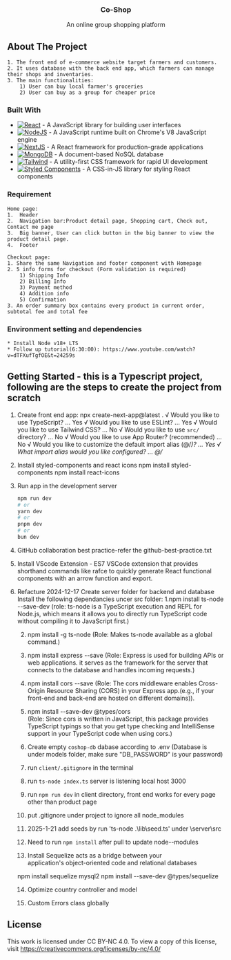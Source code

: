 <div align="center">
  <h3 align="center">Co-Shop</h3>
  <p align="center">
    An online group shopping platform
    <br />
  </p>
</div>

## About The Project
    1. The front end of e-commerce website target farmers and customers. 
    2. It uses database with the back end app, which farmers can manage their shops and inventaries.
    3. The main functionalities: 
        1) User can buy local farmer's groceries
        2) User can buy as a group for cheaper price

### Built With
* [![React][React.js]][React-url] - A JavaScript library for building user interfaces
* [![NodeJS][Node.js]][Node-url] - A JavaScript runtime built on Chrome's V8 JavaScript engine
* [![NextJS][Next.js]][Next-url] - A React framework for production-grade applications
* [![MongoDB][MongoDB]][MongoDB-url] - A document-based NoSQL database
* [![Tailwind][Tailwind_bdg]][Tailwind-url] - A utility-first CSS framework for rapid UI development
* [![Styled Components][Styled_Components_bdg]][Styled_Components-url] - A CSS-in-JS library for styling React components

### Requirement
    Home page:
    1.	Header
    2.	Navigation bar:Product detail page, Shopping cart, Check out, Contact me page
    3.	Big banner, User can click button in the big banner to view the product detail page. 
    4.	Footer

    Checkout page:
    1. Share the same Navigation and footer component with Homepage
    2. 5 info forms for checkout (Form validation is required)
        1) Shipping Info
        2) Billing Info
        3) Payment method
        4) Addition info
        5) Confirmation
    3. An order summary box contains every product in current order, subtotal fee and total fee

### Environment setting and dependencies
    * Install Node v18+ LTS
    * Follow up tutorial(6:30:00): https://www.youtube.com/watch?v=dTFXufTgfOE&t=24259s

## Getting Started - this is a Typescript project, following are the steps to create the project from scratch
1. Create front end app: 
    npx create-next-app@latest .
    √ Would you like to use TypeScript? ... Yes
    √ Would you like to use ESLint? ... Yes
    √ Would you like to use Tailwind CSS? ... No 
    √ Would you like to use `src/` directory? ... No 
    √ Would you like to use App Router? (recommended) ... No 
    √ Would you like to customize the default import alias (@/*)? ...  Yes
    √ What import alias would you like configured? ... @/*

2. Install styled-components and react icons
    npm install styled-components
    npm install react-icons

3. Run app in the development server
    ```bash
    npm run dev
    # or
    yarn dev
    # or
    pnpm dev
    # or
    bun dev
    ```
4. GitHub collaboration best practice-refer the github-best-practice.txt

5. Install VScode Extension - ES7
   VSCode extension that provides shorthand commands like rafce to quickly generate React functional components with an arrow function and export.

6. Refacture 2024-12-17
   Create server folder for backend and database 
   Install the following dependancies
   uncer src folder: 
    1.npm install ts-node --save-dev 
    (role: ts-node is a TypeScript execution and REPL for Node.js, which means it allows you to directly run TypeScript code without compiling it to JavaScript first.)
    
   2. npm install -g ts-node 
   (Role: Makes ts-node available as a global command.)
   
   3. npm install express --save 
   (Role: Express is used for building APIs or web applications. it serves as the framework for the server that connects to the database and handles incoming requests.)

   4. npm install cors --save
   (Role: The cors middleware enables Cross-Origin Resource Sharing (CORS) in your Express app.(e.g., if your front-end and back-end are hosted on different domains)).

   5. npm install --save-dev @types/cors   
   (Role: Since cors is written in JavaScript, this package provides TypeScript typings so that you get type checking and IntelliSense support in your TypeScript code when using cors.)   

   6. Create empty `coshop-db` dabase according to .env
    (Database is under models folder, make sure "DB_PASSWORD" is your password)

   7. run `client/.gitignore` in the terminal 

   8. run `ts-node index.ts` server is listening local host 3000

   9. run `npm run dev` in client directory, front end works for every page other than product page

   10. put .gitignore under project to ignore all node_modules

   11. 2025-1-21 add seeds by run 'ts-node .\lib\seed.ts' under \server\src

   12. Need to run `npm install` after pull to update node--modules

   13. Install Sequelize acts as a bridge between your   
        application's object-oriented code and relational databases

   npm install sequelize mysql2
       npm install --save-dev @types/sequelize

   14.  Optimize country controller and model

   15. Custom Errors class globally

   

## License

This work is licensed under CC BY-NC 4.0. To view a copy of this license, visit https://creativecommons.org/licenses/by-nc/4.0/


[Next.js]: https://img.shields.io/badge/next.js-000000?style=for-the-badge&logo=nextdotjs&logoColor=white
[Next-url]: https://nextjs.org/
[React.js]: https://img.shields.io/badge/React-20232A?style=for-the-badge&logo=react&logoColor=61DAFB
[React-url]: https://reactjs.org/
[MongoDB]: https://img.shields.io/badge/MongoDB-000000?style=for-the-badge&logo=MongoDB&logoColor=green
[MongoDB-url]: https://img.shields.io/badge/MongoDB-000000?style=for-the-badge&logo=MongoDB&logoColor=green
[Node.js]: https://img.shields.io/badge/node.js-000000?style=for-the-badge&logo=nodedotjs&logoColor=green
[Node-url]:https://nodejs.org/en
[MongoDB-url]:https://www.mongodb.com/
[Tailwind_bdg]: https://img.shields.io/badge/tailwindcss-000000?style=for-the-badge&logo=tailwindcss&logoColor=blue
[Tailwind-url]:https://tailwindcss.com/
[Styled_Components_bdg]:https://img.shields.io/badge/styledcomponents-000000?style=for-the-badge&logo=styledcomponents
[Styled_Components-url]:https://styled-components.com/


